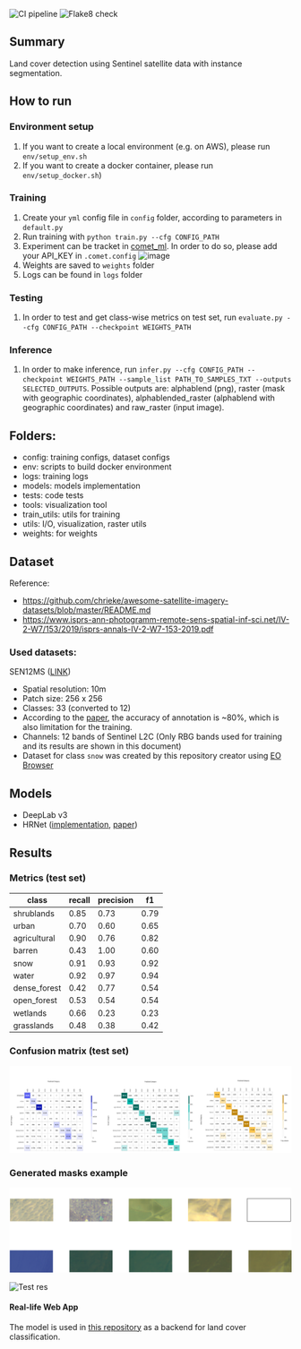 ![CI pipeline](https://github.com/mintusf/land_cover_tracking/actions/workflows/unittests.yml/badge.svg?branch=main)
![Flake8 check](https://github.com/mintusf/land_cover_tracking/actions/workflows/flake8.yml/badge.svg?branch=main)

## Summary
Land cover detection using Sentinel satellite data with instance segmentation.

## How to run

### Environment setup
1. If you want to create a local environment (e.g. on AWS), please run `env/setup_env.sh`
2. If you want to create a docker container, please run `env/setup_docker.sh`)

### Training
1. Create your `yml` config file in `config` folder, according to parameters in `default.py`
2. Run training with `python train.py --cfg CONFIG_PATH`
3. Experiment can be tracket in [comet_ml](https://www.comet.ml/site/). In order to do so, please add your API_KEY in `.comet.config`
![image](https://user-images.githubusercontent.com/40537332/144704820-cf51f1a0-61f0-40f9-859b-1c90d386d131.png)
4. Weights are saved to `weights` folder
5. Logs can be found in `logs` folder

### Testing
1. In order to test and get class-wise metrics on test set, run `evaluate.py --cfg CONFIG_PATH --checkpoint WEIGHTS_PATH`

### Inference
1. In order to make inference, run `infer.py --cfg CONFIG_PATH --checkpoint WEIGHTS_PATH --sample_list PATH_TO_SAMPLES_TXT --outputs SELECTED_OUTPUTS`. Possible outputs are: alphablend (png), raster (mask with geographic coordinates), alphablended_raster (alphablend with geographic coordinates) and raw_raster (input image).

## Folders:
* config: training configs, dataset configs
* env: scripts to build docker environment
* logs: training logs
* models: models implementation
* tests: code tests
* tools: visualization tool
* train_utils: utils for training
* utils: I/O, visualization, raster utils
* weights: for weights

## Dataset
Reference:
* https://github.com/chrieke/awesome-satellite-imagery-datasets/blob/master/README.md
* https://www.isprs-ann-photogramm-remote-sens-spatial-inf-sci.net/IV-2-W7/153/2019/isprs-annals-IV-2-W7-153-2019.pdf

### Used datasets:
SEN12MS ([LINK](https://mediatum.ub.tum.de/1474000))
* Spatial resolution: 10m
* Patch size: 256 x 256
* Classes: 33 (converted to 12)
* According to the [paper](https://www.isprs-ann-photogramm-remote-sens-spatial-inf-sci.net/IV-2-W7/153/2019/isprs-annals-IV-2-W7-153-2019.pdf), the accuracy of annotation is ~80%, which is also limitation for the training.
* Channels: 12 bands of Sentinel L2C (Only RBG bands used for training and its results are shown in this document)
* Dataset for class `snow` was created by this repository creator using [EO Browser](https://apps.sentinel-hub.com/eo-browser/)


## Models
* DeepLab v3
* HRNet ([implementation](https://github.com/HRNet/HRNet-Semantic-Segmentation), [paper](https://arxiv.org/pdf/1904.04514.pdf))


## Results

### **Metrics (test set)**

| class | recall | precision  |      f1|
|-|-|-|-|
| shrublands    | 0.85 |  0.73  |0.79|
| urban         | 0.70 |  0.60  |0.65|
| agricultural  | 0.90 |  0.76  |0.82|
| barren        | 0.43 |  1.00  |0.60|
| snow          | 0.91 |  0.93  |0.92|
| water         | 0.92 |  0.97  |0.94|
| dense_forest  | 0.42 |  0.77  |0.54|
| open_forest   | 0.53 |  0.54  |0.54|
| wetlands      | 0.66 |  0.23  |0.23|
| grasslands    | 0.48 |  0.38  |0.42|


### **Confusion matrix (test set)**
![Confusion_matrix](assets/matrix.png)


### **Generated masks example**

![Colors](assets/colors.png)

![Test res](assets/test_res.jpg)

#### Real-life Web App
The model is used in [this repository](https://github.com/mintusf/land_cover_tracking) as a backend for land cover classification.
